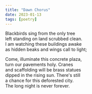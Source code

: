 ```yaml
---
title: "Dawn Chorus"
date: 2023-01-13
tags: [poetry]
---
```


Blackbirds sing from the only tree    
left standing on land scrubbed clean.  
I am watching these buildings awake  
as hidden beaks and wings call to light;  

Come, illuminate this concrete plaza,  
turn our pavements holy. Cranes  
and scaffolding will be brass statues  
dipped in the rising sun. There's still  
a chance for this deforested city.  
The long night is never forever.  